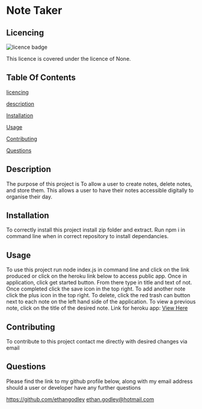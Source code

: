 # Note Taker 

## Licencing
![licence badge](https://img.shields.io/badge/licence-None-brightgreen) 
 
This licence is covered under the licence of None. 

## Table Of Contents
[licencing](#licencing) 

[description](#description) 

[Installation](#installation) 

[Usage](#usage) 

[Contributing](#contributing) 

[Questions](#questions) 

## Description
The purpose of this project is To allow a user to create notes, delete notes, and store them. This allows a user to have their notes accessible digitally to organise their day. 

## Installation
To correctly install this project install zip folder and extract. Run npm i in command line when in correct repository to install dependancies. 

## Usage
To use this project run node index.js in command line and click on the link produced or click on the heroku link below to access public app. Once in application, click get started button. From there type in title and text of not. Once completed click the save icon in the top right. To add another note click the plus icon in the top right. To delete, click the red trash can button next to each note on the left hand side of the application. To view a previous note, click on the title of the desired note. Link for heroku app: [View Here](https://note-taker-ethan.herokuapp.com/)  

## Contributing 
To contribute to this project contact me directly with desired changes via email 
 
## Questions 
Please find the link to my github profile below, along with my email address should a user or developer have any further questions 

https://github.com/ethangodley ethan.godley@hotmail.com

